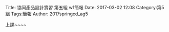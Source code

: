 Title: 協同產品設計實習  第五組 w1簡報
Date: 2017-03-02 12:08
Category:第5組
Tags:簡報
Author: 2017springcd_ag5



<!-- PELICAN_END_SUMMARY -->


上課~~~~
